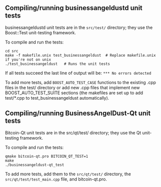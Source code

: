 Compiling/running businessangeldustd unit tests
------------------------------------

businessangeldustd unit tests are in the `src/test/` directory; they
use the Boost::Test unit-testing framework.

To compile and run the tests:

	cd src
	make -f makefile.unix test_businessangeldust  # Replace makefile.unix if you're not on unix
	./test_businessangeldust   # Runs the unit tests

If all tests succeed the last line of output will be:
`*** No errors detected`

To add more tests, add `BOOST_AUTO_TEST_CASE` functions to the existing
.cpp files in the test/ directory or add new .cpp files that
implement new BOOST_AUTO_TEST_SUITE sections (the makefiles are
set up to add test/*.cpp to test_businessangeldust automatically).


Compiling/running BusinessAngelDust-Qt unit tests
---------------------------------------

Bitcoin-Qt unit tests are in the src/qt/test/ directory; they
use the Qt unit-testing framework.

To compile and run the tests:

	qmake bitcoin-qt.pro BITCOIN_QT_TEST=1
	make
	./businessangeldust-qt_test

To add more tests, add them to the `src/qt/test/` directory,
the `src/qt/test/test_main.cpp` file, and bitcoin-qt.pro.

